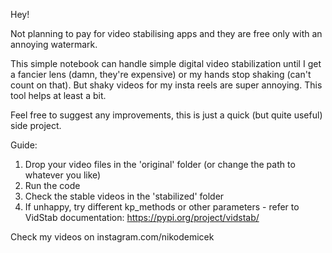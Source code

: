 Hey!

Not planning to pay for video stabilising apps and they are free only with an annoying watermark.

This simple notebook can handle simple digital video stabilization until I get a fancier lens
(damn, they're expensive) or my hands stop shaking (can't count on that). But shaky videos for
my insta reels are super annoying. This tool helps at least a bit.

Feel free to suggest any improvements, this is just a quick (but quite useful) side project.


Guide:
1. Drop your video files in the 'original' folder (or change the path to whatever you like)
2. Run the code
3. Check the stable videos in the 'stabilized' folder
4. If unhappy, try different kp_methods or other parameters - refer to VidStab documentation: https://pypi.org/project/vidstab/

Check my videos on instagram.com/nikodemicek

